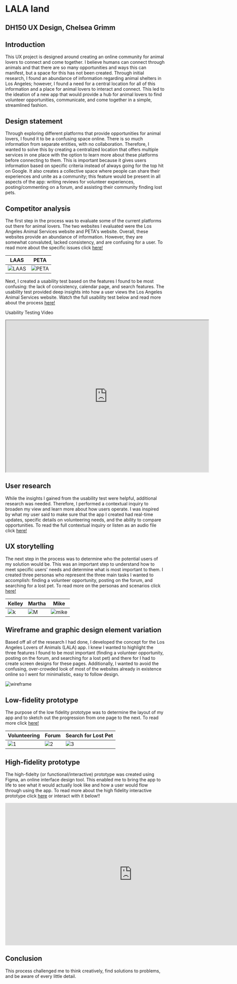 # LALA land
## DH150 UX Design, Chelsea Grimm

## Introduction

This UX project is designed around creating an online community for animal lovers to connect and come together. I believe humans can connect through animals and that there are so many opportunities and ways this can manifest, but a space for this has not been created. Through initial research, I found an abundance of information regarding animal shelters in Los Angeles; however, I found a need for a central location for all of this information and a place for animal lovers to interact and connect. This led to the ideation of a new app that would provide a hub for animal lovers to find volunteer opportunities, communicate, and come together in a simple, streamlined fashion. 

## Design statement 

Through exploring different platforms that provide opportunities for animal lovers, I found it to be a confusing space online. There is so much information from separate entities, with no collaboration. Therefore, I wanted to solve this by creating a centralized location that offers multiple services in one place with the option to learn more about these platforms before connecting to them. This is important because it gives users information based on specific criteria instead of always going for the top hit on Google. It also creates a collective space where people can share their experiences and unite as a community; this feature would be present in all aspects of the app: writing reviews for volunteer experiences, posting/commenting on a forum, and assisting their community finding lost pets.

## Competitor analysis

The first step in the process was to evaluate some of the current platforms out there for animal lovers. The two websites I evaluated were the Los Angeles Animal Services website and PETA's website. Overall, these websites provide an abundance of information. However, they are somewhat convaluted, lacked consistency, and are confusing for a user. To read more about the specific issues click [here!](https://github.com/chelseagrimm/DH_150/blob/master/Assignment_01/README.md)


LAAS | PETA
----------|-----------
![LAAS](https://github.com/chelseagrimm/DH_150/raw/master/Assignment_01/laas.png)|![PETA](https://github.com/chelseagrimm/DH_150/raw/master/Assignment_01/peta.png)

Next, I created a usability test based on the features I found to be most confusing: the lack of consistency, calendar page, and search features. The usability test provided deep insights into how a user views the Los Angeles Animal Services website. Watch the full usability test below and read more about the process [here!](https://github.com/chelseagrimm/DH_150/tree/master/Assignment_02)

Usability Testing Video

<iframe src="https://drive.google.com/file/d/18nDjBYmx-hXS4JzY0ntMC0OD6eCJmyx8/preview" width="640" height="480"></iframe>

## User research 

While the insights I gained from the usability test were helpful, additional research was needed. Therefore, I performed a contextual inquiry to broaden my view and learn more about how users operate. I was inspired by what my user said to make sure that the app I created had real-time updates, specific details on volunteering needs, and the ability to compare opportunities. To read the full contextual inquiry or listen as an audio file click [here!](https://github.com/chelseagrimm/DH_150/blob/master/Assignment_05/READ.md)

## UX storytelling

The next step in the process was to determine who the potential users of my solution would be. This was an important step to understand how to meet specific users' needs and determine what is most important to them. I created three personas who represent the three main tasks I wanted to accomplish: finding a volunteer opportunity, posting on the forum, and searching for a lost pet. To read more on the personas and scenarios click [here!](https://github.com/chelseagrimm/DH_150/blob/master/Assignment_04/READ.md)

Kelley | Martha | Mike
-------|--------|------
![k](https://github.com/chelseagrimm/DH_150/raw/master/Assignment_04/Kelley.png) | ![M](https://github.com/chelseagrimm/DH_150/raw/master/Assignment_04/Martha.png) | ![mike](https://github.com/chelseagrimm/DH_150/raw/master/Assignment_04/Mike.png)

## Wireframe and graphic design element variation

Based off all of the research I had done, I developed the concept for the Los Angeles Lovers of Animals (LALA) app. I knew I wanted to highlight the three features I found to be most important (finding a volunteer opportunity, posting on the forum, and searching for a lost pet) and there for I had to create screen designs for these pages. Additionally, I wanted to avoid the confusing, over-crowded look of most of the websites already in existence online so I went for minimalistic, easy to follow design.

![wireframe](https://github.com/chelseagrimm/DH_150/raw/master/Assignment_06/wireframes.png)

## Low-fidelity prototype

The purpose of the low fidelity prototype was to determine the layout of my app and to sketch out the progression from one page to the next. To read more click [here!](https://github.com/chelseagrimm/DH_150/blob/master/Assignment_06/README.md)

Volunteering | Forum | Search for Lost Pet
------------|--------|------------------
![1](https://github.com/chelseagrimm/DH_150/raw/master/Assignment_06/test1.png) | ![2](https://github.com/chelseagrimm/DH_150/raw/master/Assignment_06/test2.png) | ![3](https://github.com/chelseagrimm/DH_150/raw/master/Assignment_06/test3.png)

## High-fidelity prototype

The high-fidelty (or functional/interactive) prototype was created using Figma, an online interface design tool. This enabled me to bring the app to life to see what it would actually look like and how a user would flow through using the app. To read more about the high fidelity interactive prototype click [here](https://github.com/chelseagrimm/DH_150/tree/master/Assignment_08) or interact with it below!!

<iframe style="border: none;" width="800" height="450" src="https://www.figma.com/embed?embed_host=share&url=https%3A%2F%2Fwww.figma.com%2Fproto%2Fyrt0fLRb55mjJpQWfaZFiy%2FHighFidelityPrototype%3Fnode-id%3D7%253A1%26scaling%3Dscale-down" allowfullscreen></iframe>

## Conclusion

This process challenged me to think creatively, find solutions to problems, and be aware of every little detail. 
